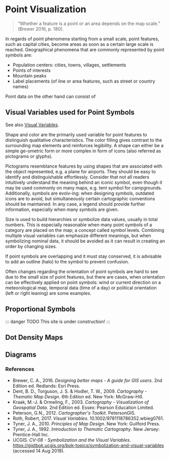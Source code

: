 # Point Visualization 

>“Whether a feature is a point or an area depends on the map scale.” (Brewer 2016, p. 180). 

In regards of point phenomena starting from a small scale, point features, such as capital cities, become areas as soon as a certain large scale is reached. Geographical phenomena that are commonly represented by point symbols are:

-	Population centers: cities, towns, villages, settlements
-	Points of interests 
-	Mountain peaks 
-	Label placements (of line or area features, such as street or country names)

Point data on the other hand can consist of 


## Visual Variables used for Point Symbols

See also [Visual Variables](/Guide/visvar.html).

Shape and color are the primarily used variable for point features to distinguish qualitative characteristics. The color filling gives contrast to the surrounding map elements and reinforces legibility. A shape can either be a simple ge-ometric form or more complex in form of icons (also referred as pictograms or glyphs). 

Pictograms resemblance features by using shapes that are associated with the object represented, e.g. a plane for airports. They should be easy to identify and distinguishable effortlessly. Consider that not all readers intuitively understand the meaning behind an iconic symbol, even though it may be used commonly on many maps, e.g. tent symbol for campgrounds. Additionally, symbols are evolv-ing: when designing symbols, outdated icons are to avoid, but simultaneously certain cartographic conventions should be maintained. In any case, a legend should provide further information, especially when many symbols are given. 

Size is used to build hierarchies or symbolize data values, usually in total numbers. This is especially reasonable when many point symbols of a category are placed on the map; a concept called symbol levels. Combining multiple visual variables can emphasize different meanings, but when symbolizing nominal data, it should be avoided as it can result in creating an order by changing sizes. 

If point symbols are overlapping and it must stay conserved, it is advisable to add an outline (halo) to the symbol to prevent confusion. 

Often changes regarding the orientation of point symbols are hard to see due to the small size of point features, but there are cases, when orientation can be effectively applied on point symbols: wind or current direction on a meteorological map, temporal data (time of a day) or political orientation (left or right leaning) are some examples. 

## Proportional Symbols
::: danger TODO
This site is under construction!
:::

## Dot Density Maps

## Diagrams

### References
- Brewer, C. A., 2016. *Designing better maps - A guide for GIS users*. 2nd Edition ed. Redlands: Esri Press.
- Dent, B. D., Torguson, J. S. & Hodler, T. W., 2009. *Cartography - Thematic Map Design*. 6th Edition ed. New York: McGraw-Hill.
- Kraak, M.-J. & Ormeling, F., 2003. *Cartography - Visualization of Geospatial Data*. 2nd Edition ed. Essex: Pearson Education Limited.
- Peterson, G.N., 2012. *Cartographer's Toolkit*. PetersonGIS. 
- Roth, Robert, 2017. *Visual Variables*. 10.1002/9781118786352.wbieg0761. 
- Tyner, J. A., 2010. *Principles of Map Design*. New York: Guilford Press.
- Tyner, J. A., 1992. *Introduction to Thematic Cartography*. New Jersey: Prentice-Hall Inc. 
- UCGIS. *CV-08 - Symbolization and the Visual Variables*. https://gistbok.ucgis.org/bok-topics/symbolization-and-visual-variables (accessed 14 Aug 2019).
